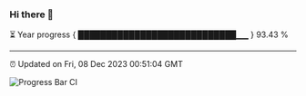 ### Hi there 👋

⏳ Year progress { ████████████████████████████▁▁ } 93.43 %

---

⏰ Updated on Fri, 08 Dec 2023 00:51:04 GMT

![Progress Bar CI](https://github.com/liununu/liununu/workflows/Progress%20Bar%20CI/badge.svg)

